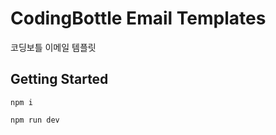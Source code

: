 # CodingBottle Email Templates

코딩보틀 이메일 템플릿

## Getting Started

```shell
npm i
```

```shell
npm run dev
```

